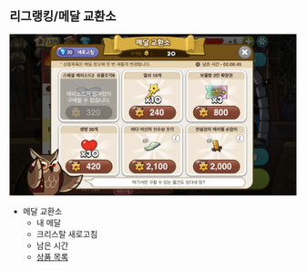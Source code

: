 ## 리그랭킹/메달 교환소
![이미지](https://github.com/seungri0826/pleaseee/blob/%EB%9E%AD%ED%82%B9_%EB%A6%AC%EA%B7%B8%EB%9E%AD%ED%82%B9/img/03_%EB%A9%94%EB%8B%AC%EA%B5%90%ED%99%98%EC%86%8C.png?raw=true)

- 메달 교환소
  + 내 메달
  + 크리스탈 새로고침
  + 남은 시간
  + [상품 목록](https://github.com/seungri0826/pleaseee/blob/%EB%9E%AD%ED%82%B9_%EB%A6%AC%EA%B7%B8%EB%9E%AD%ED%82%B9/%EB%A6%AC%EA%B7%B8%EB%9E%AD%ED%82%B9_%EB%A9%94%EB%8B%AC%EA%B5%90%ED%99%98%EC%86%8C_%EC%83%81%ED%92%88%EB%AA%A9%EB%A1%9D.md)
